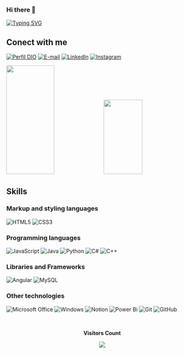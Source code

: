 ### Hi there 👋

<!--
**Nathy10Carvalh0/Nathy10Carvalh0** is a ✨ _special_ ✨ repository because its `README.md` (this file) appears on your GitHub profile.

Here are some ideas to get you started:

- 🔭 I’m currently working on ...
- 🌱 I’m currently learning ...
- 👯 I’m looking to collaborate on ...
- 🤔 I’m looking for help with ...
- 💬 Ask me about ...
- 📫 How to reach me: ...
- 😄 Pronouns: ...
- ⚡ Fun fact: ...
-->


[![Typing SVG](https://readme-typing-svg.herokuapp.com/?color=ff91a4&size=35&center=true&vCenter=true&width=1000&lines=HELLO,+My+name+is+Nathalia+Carvalho;I'm+21+years+old;I'm+from+Brazil;I+Graduated+systems+Development;Be+Welcome!+:%29)](https://git.io/typing-svg)
 
## Conect with me
[![Perfil DIO](https://img.shields.io/badge/-Meu%20Perfil%20na%20DIO-ff91a4?style=for-the-badge)](https://www.dio.me/users/nathy10carvalho)
[![E-mail](https://img.shields.io/badge/-Email-000?style=for-the-badge&logo=gmail&logoColor=ff91a4)](mailto:nathy10carvalho@gmail.com)
[![LinkedIn](https://img.shields.io/badge/-LinkedIn-000?style=for-the-badge&logo=linkedin&logoColor=ff91a4)](https://www.linkedin.com/in/nathalia-carvalho-de-araujo-3822541b9/)
[![Instagram](https://img.shields.io/badge/Instagram-000?style=for-the-badge&logo=instagram&logoColor=ff91a4)](https://www.instagram.com/Nathy10Carvalh0/)


<div align>  
<img width="50%" height="285px" src="https://github-readme-stats-git-masterrstaa-rickstaa.vercel.app/api/top-langs/?username=Nathy10carvalh0&theme=transparent&bg_color=000&border_color=ff91a4&show_icons=true&icon_color=E94D5F&title_color=E94D5F&text_color=FFF" />
 
 <img width="45%" height="195px"  src="https://github-readme-stats.vercel.app/api?username=Nathy10carvalh0&theme=transparent&bg_color=000&border_color=ff91a4&show_icons=true&icon_color=E94D5F&title_color=E94D5F&text_color=FFF" />
  
</div>


  ## Skills  
### Markup and styling languages
![HTML5](https://img.shields.io/badge/HTML5-000?style=for-the-badge&logo=html5)
![CSS3](https://img.shields.io/badge/CSS3-000?style=for-the-badge&logo=css3&logoColor=264CE4)
### Programming languages
![JavaScript](https://img.shields.io/badge/JavaScript-000?style=for-the-badge&logo=javascript)
![Java](https://img.shields.io/badge/Java-000?style=for-the-badge&logo=java)
![Python](https://img.shields.io/badge/Python-000?style=for-the-badge&logo=python)
![C#](https://img.shields.io/badge/C%23-000?style=for-the-badge&logo=c-sharp&logoColor=823085)
![C++](https://img.shields.io/badge/c++-%2300599C.svg?style=for-the-badge&logo=c%2B%2B&logoColor=white)
### Libraries and Frameworks
![Angular](https://img.shields.io/badge/Angular-000?style=for-the-badge&logo=angular&logoColor=C3002F)
![MySQL](https://img.shields.io/badge/mysql-%2300f.svg?style=for-the-badge&logo=mysql&logoColor=white)

### Other technologies
![Microsoft Office](https://img.shields.io/badge/Microsoft_Office-D83B01?style=for-the-badge&logo=microsoft-office&logoColor=white)
![Windows](https://img.shields.io/badge/Windows-0078D6?style=for-the-badge&logo=windows&logoColor=white)
![Notion](https://img.shields.io/badge/Notion-%23000000.svg?style=for-the-badge&logo=notion&logoColor=white)
![Power Bi](https://img.shields.io/badge/power_bi-F2C811?style=for-the-badge&logo=powerbi&logoColor=black)
![Git](https://img.shields.io/badge/git-%23F05033.svg?style=for-the-badge&logo=git&logoColor=white)
![GitHub](https://img.shields.io/badge/github-%23121011.svg?style=for-the-badge&logo=github&logoColor=white)    


<div align="center">
<br><p align="centre"><b>Visitors Count</b></p>  
<p align="center"><img align="center" src="https://profile-counter.glitch.me/{Nathy10Carvalh0}/count.svg"/></p> 
<br>
</div>
